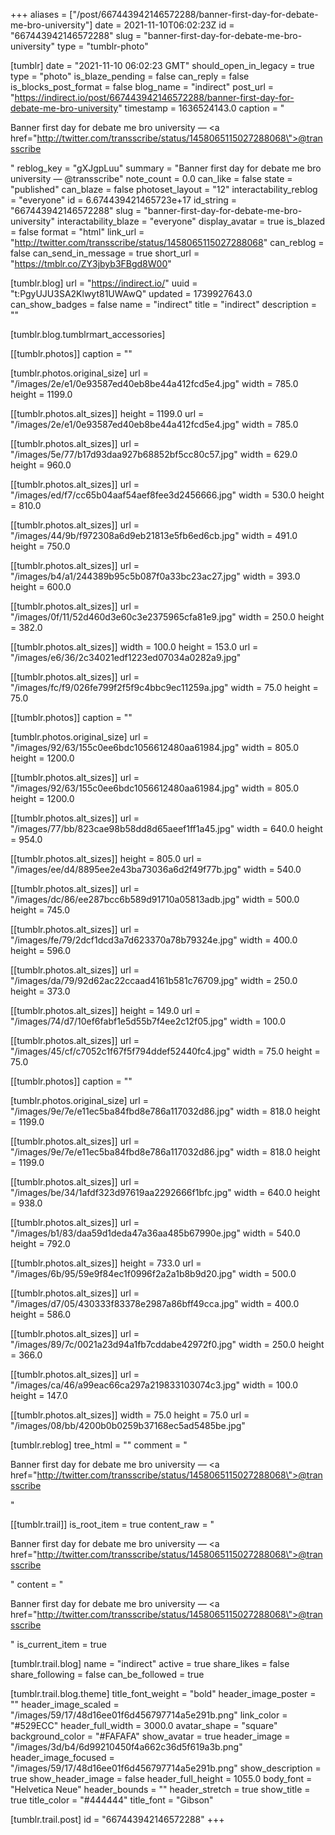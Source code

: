+++
aliases = ["/post/667443942146572288/banner-first-day-for-debate-me-bro-university"]
date = 2021-11-10T06:02:23Z
id = "667443942146572288"
slug = "banner-first-day-for-debate-me-bro-university"
type = "tumblr-photo"

[tumblr]
date = "2021-11-10 06:02:23 GMT"
should_open_in_legacy = true
type = "photo"
is_blaze_pending = false
can_reply = false
is_blocks_post_format = false
blog_name = "indirect"
post_url = "https://indirect.io/post/667443942146572288/banner-first-day-for-debate-me-bro-university"
timestamp = 1636524143.0
caption = "<p>Banner first day for debate me bro university — <a href=\"http://twitter.com/transscribe/status/1458065115027288068\">@transscribe</a></p>"
reblog_key = "gXJgpLuu"
summary = "Banner first day for debate me bro university — @transscribe"
note_count = 0.0
can_like = false
state = "published"
can_blaze = false
photoset_layout = "12"
interactability_reblog = "everyone"
id = 6.674439421465723e+17
id_string = "667443942146572288"
slug = "banner-first-day-for-debate-me-bro-university"
interactability_blaze = "everyone"
display_avatar = true
is_blazed = false
format = "html"
link_url = "http://twitter.com/transscribe/status/1458065115027288068"
can_reblog = false
can_send_in_message = true
short_url = "https://tmblr.co/ZY3jbyb3FBgd8W00"

[tumblr.blog]
url = "https://indirect.io/"
uuid = "t:PgyUJU3SA2Klwyt81UWAwQ"
updated = 1739927643.0
can_show_badges = false
name = "indirect"
title = "indirect"
description = ""

[tumblr.blog.tumblrmart_accessories]

[[tumblr.photos]]
caption = ""

[tumblr.photos.original_size]
url = "/images/2e/e1/0e93587ed40eb8be44a412fcd5e4.jpg"
width = 785.0
height = 1199.0

[[tumblr.photos.alt_sizes]]
height = 1199.0
url = "/images/2e/e1/0e93587ed40eb8be44a412fcd5e4.jpg"
width = 785.0

[[tumblr.photos.alt_sizes]]
url = "/images/5e/77/b17d93daa927b68852bf5cc80c57.jpg"
width = 629.0
height = 960.0

[[tumblr.photos.alt_sizes]]
url = "/images/ed/f7/cc65b04aaf54aef8fee3d2456666.jpg"
width = 530.0
height = 810.0

[[tumblr.photos.alt_sizes]]
url = "/images/44/9b/f972308a6d9eb21813e5fb6ed6cb.jpg"
width = 491.0
height = 750.0

[[tumblr.photos.alt_sizes]]
url = "/images/b4/a1/244389b95c5b087f0a33bc23ac27.jpg"
width = 393.0
height = 600.0

[[tumblr.photos.alt_sizes]]
url = "/images/0f/11/52d460d3e60c3e2375965cfa81e9.jpg"
width = 250.0
height = 382.0

[[tumblr.photos.alt_sizes]]
width = 100.0
height = 153.0
url = "/images/e6/36/2c34021edf1223ed07034a0282a9.jpg"

[[tumblr.photos.alt_sizes]]
url = "/images/fc/f9/026fe799f2f5f9c4bbc9ec11259a.jpg"
width = 75.0
height = 75.0

[[tumblr.photos]]
caption = ""

[tumblr.photos.original_size]
url = "/images/92/63/155c0ee6bdc1056612480aa61984.jpg"
width = 805.0
height = 1200.0

[[tumblr.photos.alt_sizes]]
url = "/images/92/63/155c0ee6bdc1056612480aa61984.jpg"
width = 805.0
height = 1200.0

[[tumblr.photos.alt_sizes]]
url = "/images/77/bb/823cae98b58dd8d65aeef1ff1a45.jpg"
width = 640.0
height = 954.0

[[tumblr.photos.alt_sizes]]
height = 805.0
url = "/images/ee/d4/8895ee2e43ba73036a6d2f49f77b.jpg"
width = 540.0

[[tumblr.photos.alt_sizes]]
url = "/images/dc/86/ee287bcc6b589d91710a05813adb.jpg"
width = 500.0
height = 745.0

[[tumblr.photos.alt_sizes]]
url = "/images/fe/79/2dcf1dcd3a7d623370a78b79324e.jpg"
width = 400.0
height = 596.0

[[tumblr.photos.alt_sizes]]
url = "/images/da/79/92d62ac22ccaad4161b581c76709.jpg"
width = 250.0
height = 373.0

[[tumblr.photos.alt_sizes]]
height = 149.0
url = "/images/74/d7/10ef6fabf1e5d55b7f4ee2c12f05.jpg"
width = 100.0

[[tumblr.photos.alt_sizes]]
url = "/images/45/cf/c7052c1f67f5f794ddef52440fc4.jpg"
width = 75.0
height = 75.0

[[tumblr.photos]]
caption = ""

[tumblr.photos.original_size]
url = "/images/9e/7e/e11ec5ba84fbd8e786a117032d86.jpg"
width = 818.0
height = 1199.0

[[tumblr.photos.alt_sizes]]
url = "/images/9e/7e/e11ec5ba84fbd8e786a117032d86.jpg"
width = 818.0
height = 1199.0

[[tumblr.photos.alt_sizes]]
url = "/images/be/34/1afdf323d97619aa2292666f1bfc.jpg"
width = 640.0
height = 938.0

[[tumblr.photos.alt_sizes]]
url = "/images/b1/83/daa59d1deda47a36aa485b67990e.jpg"
width = 540.0
height = 792.0

[[tumblr.photos.alt_sizes]]
height = 733.0
url = "/images/6b/95/59e9f84ec1f0996f2a2a1b8b9d20.jpg"
width = 500.0

[[tumblr.photos.alt_sizes]]
url = "/images/d7/05/430333f83378e2987a86bff49cca.jpg"
width = 400.0
height = 586.0

[[tumblr.photos.alt_sizes]]
url = "/images/89/7c/0021a23d94a1fb7cddabe42972f0.jpg"
width = 250.0
height = 366.0

[[tumblr.photos.alt_sizes]]
url = "/images/ca/46/a99eac66ca297a219833103074c3.jpg"
width = 100.0
height = 147.0

[[tumblr.photos.alt_sizes]]
width = 75.0
height = 75.0
url = "/images/08/bb/4200b0b0259b37168ec5ad5485be.jpg"

[tumblr.reblog]
tree_html = ""
comment = "<p>Banner first day for debate me bro university — <a href=\"http://twitter.com/transscribe/status/1458065115027288068\">@transscribe</a></p>"

[[tumblr.trail]]
is_root_item = true
content_raw = "<p>Banner first day for debate me bro university — <a href=\"http://twitter.com/transscribe/status/1458065115027288068\">@transscribe</a></p>"
content = "<p>Banner first day for debate me bro university &mdash; <a href=\"http://twitter.com/transscribe/status/1458065115027288068\">@transscribe</a></p>"
is_current_item = true

[tumblr.trail.blog]
name = "indirect"
active = true
share_likes = false
share_following = false
can_be_followed = true

[tumblr.trail.blog.theme]
title_font_weight = "bold"
header_image_poster = ""
header_image_scaled = "/images/59/17/48d16ee01f6d456797714a5e291b.png"
link_color = "#529ECC"
header_full_width = 3000.0
avatar_shape = "square"
background_color = "#FAFAFA"
show_avatar = true
header_image = "/images/3d/b4/6d99210450f4a662c36d5f619a3b.png"
header_image_focused = "/images/59/17/48d16ee01f6d456797714a5e291b.png"
show_description = true
show_header_image = false
header_full_height = 1055.0
body_font = "Helvetica Neue"
header_bounds = ""
header_stretch = true
show_title = true
title_color = "#444444"
title_font = "Gibson"

[tumblr.trail.post]
id = "667443942146572288"
+++
